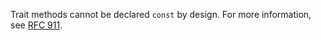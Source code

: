 Trait methods cannot be declared `const` by design. For more information, see
[RFC 911].

[RFC 911]: https://github.com/rust-lang/rfcs/pull/911
